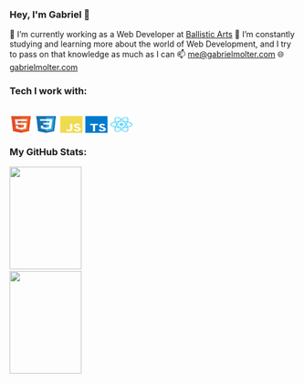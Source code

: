 ### Hey, I'm Gabriel 👋

🚀 I’m currently working as a Web Developer at [Ballistic Arts](//ballisticarts.com)
🌱 I’m constantly studying and learning more about the world of Web Development, and I try to pass on that knowledge as much as I can
📫 [me@gabrielmolter.com](mailto:me@gabrielmolter.com)
🌐 [gabrielmolter.com](https://gabrielmolter.com)

### Tech I work with:

<div style="display: inline-block;"><br>
  <img align="center" alt="HTML" height="30" width="40" src="https://raw.githubusercontent.com/devicons/devicon/master/icons/html5/html5-original.svg">
  <img align="center" alt="CSS" height="30" width="40" src="https://raw.githubusercontent.com/devicons/devicon/master/icons/css3/css3-original.svg">
  <img align="center" alt="JS" height="30" width="40" src="https://raw.githubusercontent.com/devicons/devicon/master/icons/javascript/javascript-plain.svg">
  <img align="center" alt="TS" height="30" width="40" src="https://raw.githubusercontent.com/devicons/devicon/master/icons/typescript/typescript-plain.svg">
  <img align="center" alt="React" height="30" width="40" src="https://raw.githubusercontent.com/devicons/devicon/master/icons/react/react-original.svg">
</div>


### My GitHub Stats:


<img height="180em" width="50%" src="https://github-readme-stats.vercel.app/api?username=gjmolter&show_icons=true&theme=dracula&include_all_commits=true&count_private=true"/>
<img height="180em" width="50%" src="https://github-readme-stats.vercel.app/api/top-langs/?username=gjmolter&layout=compact&langs_count=7&theme=dracula"/>
